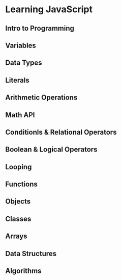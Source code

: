 # Learning JavaScript

## Intro to Programming

## Variables

## Data Types

## Literals

## Arithmetic Operations

## Math API

## Conditionls & Relational Operators

## Boolean & Logical Operators

## Looping

## Functions

## Objects

## Classes

## Arrays

## Data Structures

## Algorithms

